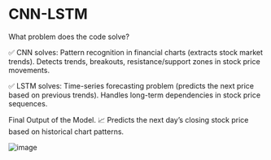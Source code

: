 # CNN-LSTM

What problem does the code solve?

✅ CNN solves:
Pattern recognition in financial charts (extracts stock market trends).
Detects trends, breakouts, resistance/support zones in stock price movements.

✅ LSTM solves:
Time-series forecasting problem (predicts the next price based on previous trends).
Handles long-term dependencies in stock price sequences.

Final Output of the Model.
📈 Predicts the next day’s closing stock price based on historical chart patterns.

![image](https://github.com/user-attachments/assets/584d7d08-9bb3-468e-af8a-bee2d57c986d)
